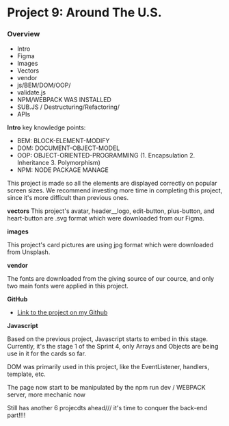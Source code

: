 # Project 9: Around The U.S.

### Overview

- Intro
- Figma
- Images
- Vectors
- vendor
- js/BEM/DOM/OOP/
- validate.js
- NPM/WEBPACK WAS INSTALLED
- SUB.JS / Destructuring/Refactoring/
- APIs

**Intro**
key knowledge points:
  
- BEM: BLOCK-ELEMENT-MODIFY
- DOM: DOCUMENT-OBJECT-MODEL
- OOP: OBJECT-ORIENTED-PROGRAMMING (1. Encapsulation 2. Inheritance 3. Polymorphism)
- NPM: NODE PACKAGE MANAGE

This project is made so all the elements are displayed correctly on popular screen sizes. We recommend investing more time in completing this project, since it's more difficult than previous ones.

**vectors**
This project's avatar, header\_\_logo, edit-button, plus-button, and heart-button are .svg format which were downloaded from our Figma.

**images**

This project's card pictures are using jpg format which were downloaded from Unsplash.

**vendor**

The fonts are downloaded from the giving source of our cource, and only two main fonts were applied in this project.

**GitHub**

- [Link to the project on my Github](https://imluoai.github.io/se_project_aroundtheus/)

**Javascript**

Based on the previous project, Javascript starts to embed in this stage. Currently, it's the stage 1 of the Sprint 4, only Arrays and Objects are being use in it for the cards so far.

DOM was primarily used in this project, like the EventListener, handlers, template, etc.

The page now start to be manipulated by the npm run dev / WEBPACK server, more mechanic now

Still has another 6 projecdts ahead/// it's time to conquer the back-end part!!!!
